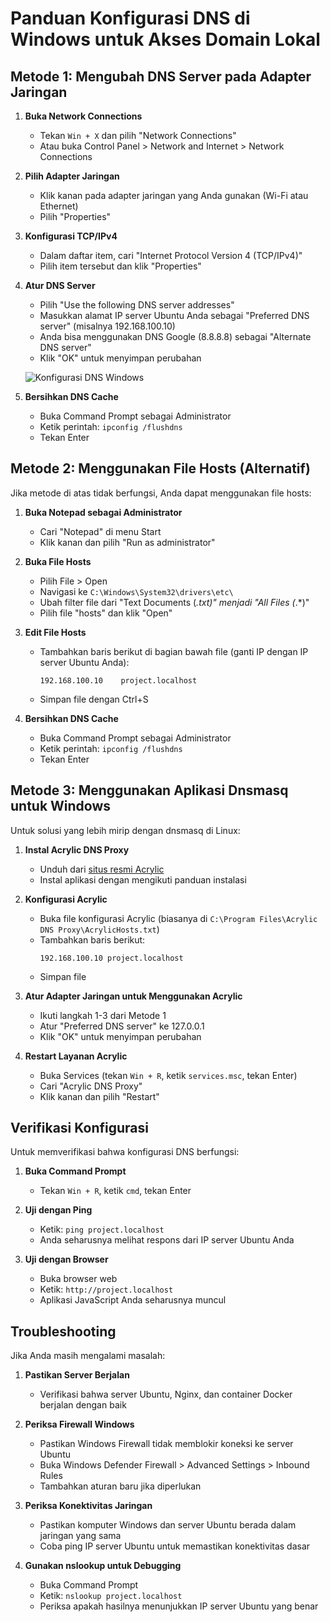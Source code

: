 # Panduan Konfigurasi DNS di Windows untuk Akses Domain Lokal

## Metode 1: Mengubah DNS Server pada Adapter Jaringan

1. **Buka Network Connections**
   - Tekan `Win + X` dan pilih "Network Connections"
   - Atau buka Control Panel > Network and Internet > Network Connections

2. **Pilih Adapter Jaringan**
   - Klik kanan pada adapter jaringan yang Anda gunakan (Wi-Fi atau Ethernet)
   - Pilih "Properties"

3. **Konfigurasi TCP/IPv4**
   - Dalam daftar item, cari "Internet Protocol Version 4 (TCP/IPv4)"
   - Pilih item tersebut dan klik "Properties"

4. **Atur DNS Server**
   - Pilih "Use the following DNS server addresses"
   - Masukkan alamat IP server Ubuntu Anda sebagai "Preferred DNS server" (misalnya 192.168.100.10)
   - Anda bisa menggunakan DNS Google (8.8.8.8) sebagai "Alternate DNS server"
   - Klik "OK" untuk menyimpan perubahan

   ![Konfigurasi DNS Windows](https://i.imgur.com/example.png)

5. **Bersihkan DNS Cache**
   - Buka Command Prompt sebagai Administrator
   - Ketik perintah: `ipconfig /flushdns`
   - Tekan Enter

## Metode 2: Menggunakan File Hosts (Alternatif)

Jika metode di atas tidak berfungsi, Anda dapat menggunakan file hosts:

1. **Buka Notepad sebagai Administrator**
   - Cari "Notepad" di menu Start
   - Klik kanan dan pilih "Run as administrator"

2. **Buka File Hosts**
   - Pilih File > Open
   - Navigasi ke `C:\Windows\System32\drivers\etc\`
   - Ubah filter file dari "Text Documents (*.txt)" menjadi "All Files (*.*)"
   - Pilih file "hosts" dan klik "Open"

3. **Edit File Hosts**
   - Tambahkan baris berikut di bagian bawah file (ganti IP dengan IP server Ubuntu Anda):
     ```
     192.168.100.10    project.localhost
     ```
   - Simpan file dengan Ctrl+S

4. **Bersihkan DNS Cache**
   - Buka Command Prompt sebagai Administrator
   - Ketik perintah: `ipconfig /flushdns`
   - Tekan Enter

## Metode 3: Menggunakan Aplikasi Dnsmasq untuk Windows

Untuk solusi yang lebih mirip dengan dnsmasq di Linux:

1. **Instal Acrylic DNS Proxy**
   - Unduh dari [situs resmi Acrylic](https://mayakron.altervista.org/support/acrylic/Home.htm)
   - Instal aplikasi dengan mengikuti panduan instalasi

2. **Konfigurasi Acrylic**
   - Buka file konfigurasi Acrylic (biasanya di `C:\Program Files\Acrylic DNS Proxy\AcrylicHosts.txt`)
   - Tambahkan baris berikut:
     ```
     192.168.100.10 project.localhost
     ```
   - Simpan file

3. **Atur Adapter Jaringan untuk Menggunakan Acrylic**
   - Ikuti langkah 1-3 dari Metode 1
   - Atur "Preferred DNS server" ke 127.0.0.1
   - Klik "OK" untuk menyimpan perubahan

4. **Restart Layanan Acrylic**
   - Buka Services (tekan `Win + R`, ketik `services.msc`, tekan Enter)
   - Cari "Acrylic DNS Proxy"
   - Klik kanan dan pilih "Restart"

## Verifikasi Konfigurasi

Untuk memverifikasi bahwa konfigurasi DNS berfungsi:

1. **Buka Command Prompt**
   - Tekan `Win + R`, ketik `cmd`, tekan Enter

2. **Uji dengan Ping**
   - Ketik: `ping project.localhost`
   - Anda seharusnya melihat respons dari IP server Ubuntu Anda

3. **Uji dengan Browser**
   - Buka browser web
   - Ketik: `http://project.localhost`
   - Aplikasi JavaScript Anda seharusnya muncul

## Troubleshooting

Jika Anda masih mengalami masalah:

1. **Pastikan Server Berjalan**
   - Verifikasi bahwa server Ubuntu, Nginx, dan container Docker berjalan dengan baik

2. **Periksa Firewall Windows**
   - Pastikan Windows Firewall tidak memblokir koneksi ke server Ubuntu
   - Buka Windows Defender Firewall > Advanced Settings > Inbound Rules
   - Tambahkan aturan baru jika diperlukan

3. **Periksa Konektivitas Jaringan**
   - Pastikan komputer Windows dan server Ubuntu berada dalam jaringan yang sama
   - Coba ping IP server Ubuntu untuk memastikan konektivitas dasar

4. **Gunakan nslookup untuk Debugging**
   - Buka Command Prompt
   - Ketik: `nslookup project.localhost`
   - Periksa apakah hasilnya menunjukkan IP server Ubuntu yang benar
